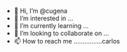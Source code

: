 - 👋 Hi, I’m @cugena
- 👀 I’m interested in ...
- 🌱 I’m currently learning ...
- 💞️ I’m looking to collaborate on ...
- 📫 How to reach me ................carlos

<!---
cugena/cugena is a ✨ special ✨ repository because its `README.md` (this file) appears on your GitHub profile.
You can click the Preview link to take a look at your changes.
--->
